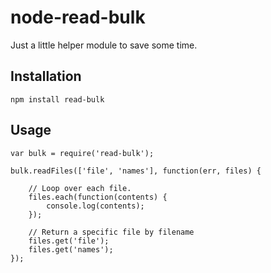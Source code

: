 # node-read-bulk

Just a little helper module to save some time.

## Installation

    npm install read-bulk

## Usage

    var bulk = require('read-bulk');
    
    bulk.readFiles(['file', 'names'], function(err, files) {
        
        // Loop over each file.
        files.each(function(contents) {
            console.log(contents);
        });

        // Return a specific file by filename
        files.get('file');
        files.get('names');
    });